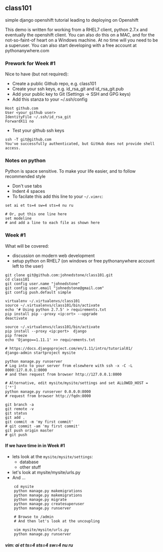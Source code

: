 ## class101
simple django openshift tutorial leading to deploying on Openshift

This demo is written for working from a RHEL7 client, python 2.7.x and eventually the openshift client. You can also do this on a MAC, and for the not-so-faint-of heart on a Windows machine.  At no time will you need to be a superuser.  You can also start developing with a free account at pythonanywhere.com


### Prework for Week #1

Nice to have (but not required):

* Create a public Github repo, e.g. class101
* Create your ssh keys, e.g. id_rsa_git and id_rsa_git.pub
* Add your public key to Git (Settings -> SSH and GPG keys)
* Add this stanza to your ~/.ssh/config

```
Host github.com
User <your github user>
IdentityFile ~/.ssh/id_rsa_git
ForwardX11 no
```

* Test your github ssh keys

```
ssh -T git@github.com
You've successfully authenticated, but GitHub does not provide shell access.
```

### Notes on python
Python is space sensitive.  To make your life easier, and to follow recommended style

* Don't use tabs
* Indent 4 spaces
* To facilate this add this line to your `~/.vimrc`:

```
set ai et ts=4 sw=4 sts=4 nu ru

# Or, put this one line here 
set modeline
# and add a line to each file as shown here

```


### Week #1
What will be covered:

* discussion on modern web development
* setup python on RHEL7 (on windows or free pythonanywhere account left to the user)

```
git clone git@github.com:johnedstone/class101.git
cd class101
git config user.name "johnedstone"
git config user.email "johnedstone@gmail.com"
git config push.default simple

virtualenv ~/.virtualenvs/class101
source ~/.virtualenvs/class101/bin/activate
echo '# Using python 2.7.5' > requirements.txt
pip install pip --proxy <ip:ort> --upgrade
deactivate

source ~/.virtualenvs/class101/bin/activate
pip install --proxy <ip:port>  django
pip freeze
echo 'Django==1.11.1' >> requirements.txt

# https://docs.djangoproject.com/en/1.11/intro/tutorial01/
django-admin startproject mysite

python manage.py runserver
# Log into to your server from elsewhere with ssh -x -C -L 8000:127.0.0.1:8000
# and then request from browser http://127.0.0.1:8000

# Alternative, edit mysite/mysite/settings and set ALLOWED_HOST = ['*']
python manage.py runserver 0.0.0.0:8000
# request from browser http://fqdn:8000

git branch -a
git remote -v
git status
git add .
git commit -m 'my first commit'
# git commit -am 'my first commit'
git push origin master
# git push
```


#### If we have time in in Week #1
* lets look at the `mysite/mysite/settings`:
    * database
    * other stuff
* let's look at mysite/mysite/urls.py
* And ...

```
    cd mysite
    python manage.py makemigrations
    python manage.py makemigrations
    python manage.py migrate
    python manage.py createsuperuser
    python manage.py runserver

    # Browse to /admin
    # And then let's look at the uncoupling

    vim mysite/mysite/urls.py
    python manage.py runserver
```

##### vim: ai et ts=4 sts=4 sw=4 nu ru
